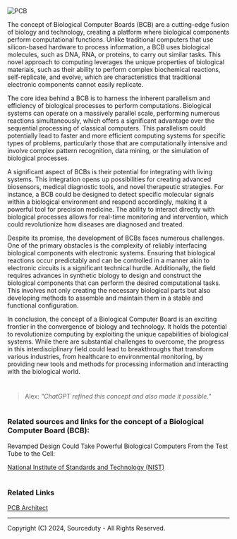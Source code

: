 ![PCB](https://github.com/sourceduty/Biological_Computer_Board/assets/123030236/92bf8ecd-b1ba-4efc-a02d-e29fb29b3e0e)

The concept of Biological Computer Boards (BCB) are a cutting-edge fusion of biology and technology, creating a platform where biological components perform computational functions. Unlike traditional computers that use silicon-based hardware to process information, a BCB uses biological molecules, such as DNA, RNA, or proteins, to carry out similar tasks. This novel approach to computing leverages the unique properties of biological materials, such as their ability to perform complex biochemical reactions, self-replicate, and evolve, which are characteristics that traditional electronic components cannot easily replicate.

The core idea behind a BCB is to harness the inherent parallelism and efficiency of biological processes to perform computations. Biological systems can operate on a massively parallel scale, performing numerous reactions simultaneously, which offers a significant advantage over the sequential processing of classical computers. This parallelism could potentially lead to faster and more efficient computing systems for specific types of problems, particularly those that are computationally intensive and involve complex pattern recognition, data mining, or the simulation of biological processes.

A significant aspect of BCBs is their potential for integrating with living systems. This integration opens up possibilities for creating advanced biosensors, medical diagnostic tools, and novel therapeutic strategies. For instance, a BCB could be designed to detect specific molecular signals within a biological environment and respond accordingly, making it a powerful tool for precision medicine. The ability to interact directly with biological processes allows for real-time monitoring and intervention, which could revolutionize how diseases are diagnosed and treated.

Despite its promise, the development of BCBs faces numerous challenges. One of the primary obstacles is the complexity of reliably interfacing biological components with electronic systems. Ensuring that biological reactions occur predictably and can be controlled in a manner akin to electronic circuits is a significant technical hurdle. Additionally, the field requires advances in synthetic biology to design and construct the biological components that can perform the desired computational tasks. This involves not only creating the necessary biological parts but also developing methods to assemble and maintain them in a stable and functional configuration.

In conclusion, the concept of a Biological Computer Board is an exciting frontier in the convergence of biology and technology. It holds the potential to revolutionize computing by exploiting the unique capabilities of biological systems. While there are substantial challenges to overcome, the progress in this interdisciplinary field could lead to breakthroughs that transform various industries, from healthcare to environmental monitoring, by providing new tools and methods for processing information and interacting with the biological world.

#

> Alex: *"ChatGPT refined this concept and also made it possible."*

#
### Related sources and links for the concept of a Biological Computer Board (BCB):

Revamped Design Could Take Powerful Biological Computers From the Test Tube to the Cell:

[National Institute of Standards and Technology (NIST)](https://www.nist.gov/news-events/news/2022/03/revamped-design-could-take-powerful-biological-computers-test-tube-cell)

#
### Related Links

[PCB Architect](https://github.com/sourceduty/PCB_Architect)

***
Copyright (C) 2024, Sourceduty - All Rights Reserved.
